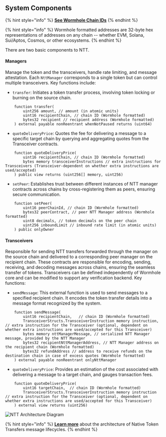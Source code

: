 ## System Components

{% hint style="info" %} 
**[See Wormhole Chain IDs](https://docs.wormhole.com/wormhole/reference/constants)**
{% endhint %}

{% hint style="info" %} 
Wormhole formatted addresses are 32-byte hex representations of addresses on any chain -- whether EVM, Solana, Sui/Aptos, Cosmos, or other ecosystems.
{% endhint %}

There are two basic components to NTT.

#### Managers
Manage the token and the transceivers, handle rate limiting, and message attestation. Each `NttManager` corresponds to a single token but can control multiple transceivers. Key functions include:
- `transfer`: Initiates a token transfer process, involving token locking or burning on the source chain.
```solidity
    function transfer(
        uint256 amount, // amount (in atomic units)
        uint16 recipientChain, // chain ID (Wormhole formatted) 
        bytes32 recipient // recipient address (Wormhole formatted)
    ) external payable nonReentrant whenNotPaused returns (uint64)
```
- `quoteDeliveryPrice`: Quotes the fee for delivering a message to a specific target chain by querying and aggregating quotes from the Transceiver contracts.
```solidity
    function quoteDeliveryPrice(
        uint16 recipientChain, // chain ID (Wormhole formatted) 
        bytes memory transceiverInstructions // extra instructions for Transceivers (Transceiver-dependent on whether extra instructions are used/accepted)
    ) public view returns (uint256[] memory, uint256)
```
- `setPeer`: Establishes trust between different instances of NTT manager contracts across chains by cross-registering them as peers, ensuring secure communication.
```solidity
    function setPeer(
        uint16 peerChainId, // chain ID (Wormhole formatted) 
        bytes32 peerContract, // peer NTT Manager address (Wormhole formatted)
        uint8 decimals, // token decimals on the peer chain
        uint256 inboundLimit // inbound rate limit (in atomic units)
    ) public onlyOwner
```

#### Transceivers
Responsible for sending NTT transfers forwarded through the manager on the source chain and delivered to a corresponding peer manager on the recipient chain. These contracts are responsible for encoding, sending, receiving, and decoding messages across chains, ensuring the seamless transfer of tokens. Transceivers can be defined independently of Wormhole core and can be modified to support any verification backend. Key functions:
- `sendMessage`: This external function is used to send messages to a specified recipient chain. It encodes the token transfer details into a message format recognized by the system.
```solidity
    function sendMessage(
        uint16 recipientChain,   // chain ID (Wormhole formatted)
        TransceiverStructs.TransceiverInstruction memory instruction, // extra instruction for the Transceiver (optional, dependent on whether extra instructions are used/accepted for this Transceiver)
        bytes memory nttManagerMessage, // serialized NTT Manager message, provided by the NTT Manager
        bytes32 recipientNttManagerAddress, // NTT Manager address on the recipient chain (Wormhole formatted)
        bytes32 refundAddress // address to receive refunds on the destination chain in case of excess quotes (Wormhole formatted)
    ) external payable nonReentrant onlyNttManager
```
- `quoteDeliveryPrice`: Provides an estimation of the cost associated with delivering a message to a target chain, and gauges transaction fees.
```solidity
    function quoteDeliveryPrice(
        uint16 targetChain,  // chain ID (Wormhole formatted) 
        TransceiverStructs.TransceiverInstruction memory instruction // extra instruction for the Transceiver (optional, dependent on whether extra instructions are used/accepted for this Transceiver)
    ) external view returns (uint256) 
```

![NTT Architecture Diagram](https://i.imgur.com/jZIFiBG.png)

{% hint style="info" %} 
**[Learn more](https://docs.wormhole.com/wormhole/native-token-transfers/architecture)** about the architecture of Native Token Transfers message lifecycles.
{% endhint %}
